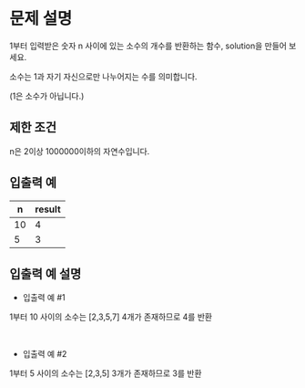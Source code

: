 <h1>문제 설명</h1>

1부터 입력받은 숫자 n 사이에 있는 소수의 개수를 반환하는 함수, solution을 만들어 보세요.


소수는 1과 자기 자신으로만 나누어지는 수를 의미합니다.

(1은 소수가 아닙니다.)

<h2>제한 조건</h2>

n은 2이상 1000000이하의 자연수입니다.

<h2>입출력 예</h2>

|n|result|
|-------|-------|
|10|4|
|5|3|

<h2>입출력 예 설명</h2>

- 입출력 예 #1

1부터 10 사이의 소수는 [2,3,5,7] 4개가 존재하므로 4를 반환

</br>

- 입출력 예 #2

1부터 5 사이의 소수는 [2,3,5] 3개가 존재하므로 3를 반환
